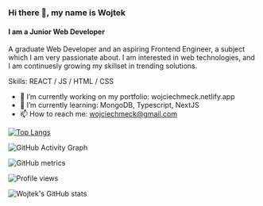### Hi there 👋, my name is Wojtek
#### I am a Junior Web Developer
A graduate Web Developer and an aspiring Frontend Engineer, a
subject which I am very passionate about. I am interested in web
technologies, and I am continuesly growing my skillset in trending
solutions.

Skills: REACT / JS / HTML / CSS

- 🔭 I’m currently working on my portfolio: wojciechmeck.netlify.app 
- 🌱 I’m currently learning: MongoDB, Typescript, NextJS 
- 📫 How to reach me: wojciechmeck@gmail.com

[![Top Langs](https://github-readme-stats.vercel.app/api/top-langs/?username=WMeck)](https://github.com/anuraghazra/github-readme-stats)

![GitHub Activity Graph](https://activity-graph.herokuapp.com/graph?username=WMeck)  

![GitHub metrics](https://metrics.lecoq.io/WMeck)  

![Profile views](https://gpvc.arturio.dev/WMeck)  

![Wojtek's GitHub stats](https://github-readme-stats.vercel.app/api?username=WMeck&show_icons=true&theme=dark)
